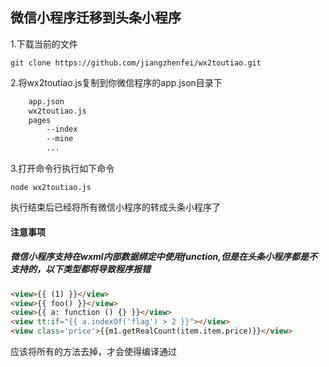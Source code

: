 ## 微信小程序迁移到头条小程序

1.下载当前的文件
```node
git clone https://github.com/jiangzhenfei/wx2toutiao.git
```
2.将wx2toutiao.js复制到你微信程序的app.json目录下
```html
    app.json
    wx2toutiao.js
    pages
        --index
        --mine
        ...
```
3.打开命令行执行如下命令
```node
node wx2toutiao.js
```
执行结束后已经将所有微信小程序的转成头条小程序了

#### 注意事项
##### 微信小程序支持在wxml内部数据绑定中使用function,但是在头条小程序都是不支持的，以下类型都将导致程序报错
```html
<view>{{ (1) }}</view>
<view>{{ foo() }}</view>
<view>{{ a: function () {} }}</view>
<view tt:if="{{ a.indexOf('flag') > 2 }}"></view>
<view class='price'>{{m1.getRealCount(item.item.price)}}</view>
```
应该将所有的方法去掉，才会使得编译通过
